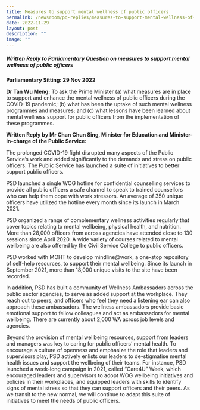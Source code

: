 ```yaml
---
title: Measures to support mental wellness of public officers
permalink: /newsroom/pq-replies/measures-to-support-mental-wellness-of-public-officers/
date: 2022-11-29
layout: post
description: ""
image: ""
---
```

##### Written Reply to Parliamentary Question on measures to support mental wellness of public officers 

**Parliamentary Sitting: 29 Nov 2022**  
  
**Dr Tan Wu Meng:** To ask the Prime Minister (a) what measures are in place to support and enhance the mental wellness of public officers during the COVID-19 pandemic; (b) what has been the uptake of such mental wellness programmes and measures; and (c) what lessons have been learned about mental wellness support for public officers from the implementation of these programmes.  
  
**Written Reply by Mr Chan Chun Sing, Minister for Education and Minister-in-charge of the Public Service:**  
  
The prolonged COVID-19 fight disrupted many aspects of the Public Service’s work and added significantly to the demands and stress on public officers. The Public Service has launched a suite of initiatives to better support public officers.  
  
PSD launched a single WOG hotline for confidential counselling services to provide all public officers a safe channel to speak to trained counsellors who can help them cope with work stressors. An average of 350 unique officers have utilized the hotline every month since its launch in March 2021.  
  
PSD organized a range of complementary wellness activities regularly that cover topics relating to mental wellbeing, physical health, and nutrition. More than 28,000 officers from across agencies have attended close to 130 sessions since April 2020. A wide variety of courses related to mental wellbeing are also offered by the Civil Service College to public officers.  
  
PSD worked with MOHT to develop mindline@work, a one-stop repository of self-help resources, to support their mental wellbeing. Since its launch in September 2021, more than 18,000 unique visits to the site have been recorded.   
  
In addition, PSD has built a community of Wellness Ambassadors across the public sector agencies, to serve as added support at the workplace. They reach out to peers, and officers who feel they need a listening ear can also approach these ambassadors. The wellness ambassadors provide basic emotional support to fellow colleagues and act as ambassadors for mental wellbeing. There are currently about 2,000 WA across job levels and agencies.  
  
Beyond the provision of mental wellbeing resources, support from leaders and managers was key to caring for public officers’ mental health. To encourage a culture of openness and emphasize the role that leaders and supervisors play, PSD actively enlists our leaders to de-stigmatise mental health issues and support the wellbeing of their teams. For instance, PSD launched a week-long campaign in 2021, called “Care4U” Week, which encouraged leaders and supervisors to adopt WOG wellbeing initiatives and policies in their workplaces, and equipped leaders with skills to identify signs of mental stress so that they can support officers and their peers. As we transit to the new normal, we will continue to adapt this suite of initiatives to meet the needs of public officers.